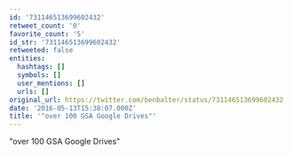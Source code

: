 ```yaml
---
id: '731146513699602432'
retweet_count: '0'
favorite_count: '5'
id_str: '731146513699602432'
retweeted: false
entities:
  hashtags: []
  symbols: []
  user_mentions: []
  urls: []
original_url: https://twitter.com/benbalter/status/731146513699602432
date: '2016-05-13T15:38:07.000Z'
title: '"over 100 GSA Google Drives"'
---
```


"over 100 GSA Google Drives"